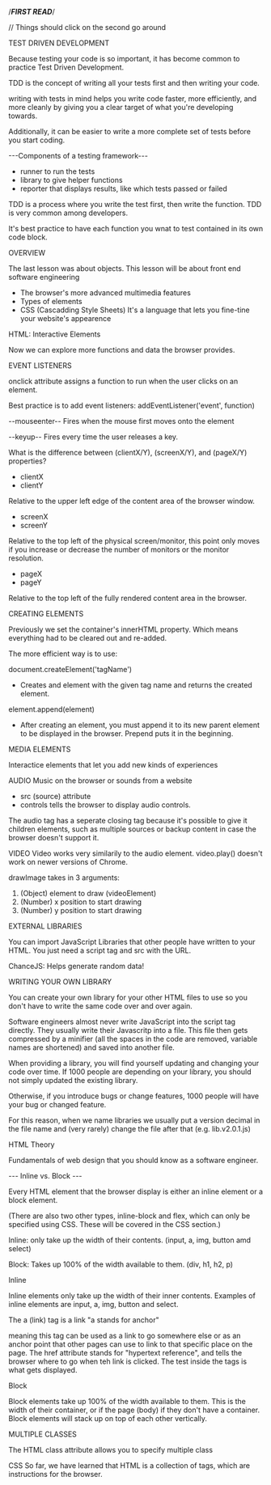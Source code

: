 /***FIRST READ***/

// Things should click on the second go around

TEST DRIVEN DEVELOPMENT

Because testing your code is so important, it has become common to practice Test Driven Development.

TDD is the concept of writing all your tests first and then writing your code.

writing with tests in mind helps you write code faster, more efficiently, and more cleanly by giving you a clear target of what you're developing towards.

Additionally, it can be easier to write a more complete set of tests before you start coding.

---Components of a testing framework---

- runner to run the tests
- library to give helper functions
- reporter that displays results, like which tests passed or failed

TDD is a process where you write the test first, then write the function.
TDD is very common among developers.

It's best practice to have each function you wnat to test contained in its own code block.



OVERVIEW

The last lesson was about objects.
This lesson will be about front end software engineering

- The browser's more advanced multimedia features
- Types of elements
- CSS (Cascadding Style Sheets)
It's a language that lets you fine-tine your website's appearence


HTML: Interactive Elements

Now we can explore more functions and data the browser provides.

EVENT LISTENERS

onclick attribute assigns a function to run when the user clicks on an element.

Best practice is to add event listeners: 
addEventListener('event', function)

--mouseenter--
Fires when the mouse first moves onto the element

--keyup--
Fires every time the user releases a key.

What is the difference between (clientX/Y), (screenX/Y), and (pageX/Y) properties?

- clientX
- clientY

Relative to the upper left edge of the content area of the browser window.

- screenX
- screenY

Relative to the top left of the physical screen/monitor, this point only moves if you increase or decrease the number of monitors or the monitor resolution.

- pageX
- pageY

Relative to the top left of the fully rendered content area in the browser.


CREATING ELEMENTS

Previously we set the container's innerHTML property. Which means everything had to be cleared out and re-added.

The more efficient way is to use:

document.createElement('tagName')
- Creates and element with the given tag name and returns the created element.

element.append(element)
- After creating an element, you must append it to its new parent element to be displayed in the browser. Prepend puts it in the beginning.



MEDIA ELEMENTS

Interactice elements that let you add new kinds of experiences


AUDIO
Music on the browser or sounds from a website
- src (source) attribute
- controls tells the browser to display audio controls.

The audio tag has a seperate closing tag because it's possible to give it children elements, such as multiple sources or backup content in case the browser doesn't support it.


VIDEO
Video works very similarily to the audio element.
video.play() doesn't work on newer versions of Chrome.

drawImage takes in 3 arguments:
1. (Object) element to draw (videoElement)
2. (Number) x position to start drawing
3. (Number) y position to start drawing


EXTERNAL LIBRARIES

You can import JavaScript Libraries that other people have written to your HTML. You just need a script tag and src with the URL.

ChanceJS: Helps generate random data!


WRITING YOUR OWN LIBRARY

You can create your own library for your other HTML files to use so you don't have to write the same code over and over again.

Software engineers almost never write JavaScript into the script tag directly. They usually write their Javascritp into a file. This file then gets compressed by a minifier (all the spaces in the code are removed, variable names are shortened) and saved into another file.

When providing a library, you will find yourself updating and changing your code over time. If 1000 people are depending on your library, you should not simply updated the existing library.

Otherwise, if you introduce bugs or change features, 1000 people will have your bug or changed feature.

For this reason, when we name libraries we usually put a version decimal in the file name and (very rarely) change the file after that (e.g. lib.v2.0.1.js)


HTML Theory

Fundamentals of web design that you should know as a software engineer.

--- Inline vs. Block ---

Every HTML element that the browser display is either an inline element or a block element.

(There are also two other types, inline-block and flex, which can only be specified using CSS. These will be covered in the CSS section.)

Inline: only take up the width of their contents.
(input, a, img, button amd select)

Block: Takes up 100% of the width available to them.
(div, h1, h2, p)

Inline

Inline elements only take up the width of their inner contents. 
Examples of inline elements are input, a, img, button and select.

The a (link) tag is a link
"a stands for anchor"

meaning this tag can be used as a link to go somewhere else or as an anchor point that other pages can use to link to that specific place on the page. The href attribute stands for "hypertext reference", and tells the browser where to go when teh link is clicked. The test inside the tags is what gets displayed.

Block

Block elements take up 100% of the width available to them. 
This is the width of their container, or if the page (body) if they don't have a container.
Block elements will stack up on top of each other vertically.


MULTIPLE CLASSES

The HTML class attribute allows you to specify multiple class


CSS
So far, we have learned that HTML is a collection of tags, which are instructions for the browser. <script> tells the browser to run everything inside that tag as Javascript.

<style> tells the browser to run everything inside that tag as CSS, a language that helps us make websites beautiful by changing the color, position, and other properties of browser elements. 

CSS is a simple language. You only need to know 3 things.

1. Selector: ALL elements that match your selector will have the properties inside the {} applied to them.

2. Properties: Each property is seperated by ;

3. Values: Values are going to be different depending on what preperties you use.

rgba - red, green, blue and alpha (opacity 1 to 0)


SELECTION

Selecting By:
- Element - All h1 elements will have the color property.
- Attribute - All elements with the attribute type="text" will have the color property.
- Class - All elemens with the class of title2 will have the color property.
- Children - All h1 elements that are children of a div will have the color property.

Combining Selectors:
- All h1 elements with the class title2 will have the font-size property.
- All h1 elements and all elements with the class title2 will have the color property.


Selection States:
You can tweak CSS properties that get applied based on the state of the element.

These types of selectors are called pseudo-classes.
Others include :visited, :active, :focus and more.

Pseudo-Classes:
A CSS pseudo-class is a keyword added to a selector that specifies a special state of the selected elements. E.x. :hover can be used to change a button's color when the user's pointer hovers over it.

Selection Collisions:
When an element matches multiple selectors that are setting the same property.

If multiple selectors have the exact same specifity, precedence applies to the last one.

CSS Specifity:
The set of rules applied to CSS selectors in order to determine which style is applied to an element. The more specific a CSS style is, the higher point value it accrues, and the likelier it is to be present on the element's style.

Three buckets:
1. Type selectors & pseudo-elements
// Type selectors
h1 { ... }

// Pseudo elements
::before { ... }

2. Class selectors, attribute selectors, and pseudo classes
// Class selectors
.cat { ... }

// Attribute selectors
[type="radio"] { ... }

// Pseudo classes
:hover { ... }

3. ID Selectors
// ID selectors
#cat { ... }

Highest <--- lowest specifity
StyleAttribute <- ID <- Class, pseudo-class, attribute <- Elements

Inline style attribute overried all other elements
ID second
Classes third
Elements fourth


Simple CSS Properties:
In addition to the CSS properties abover(color, font-size, etc.),
below are a few more common properties that can add cool effects
to your pages.

Position:
Top, left, right and bottom to precisely adjust elements' placements and create all kinds of interesting layouts.

Relative:
Puts an element relative to where it was supposed to be.

Fixed:

Doesn't occupy its default position.
